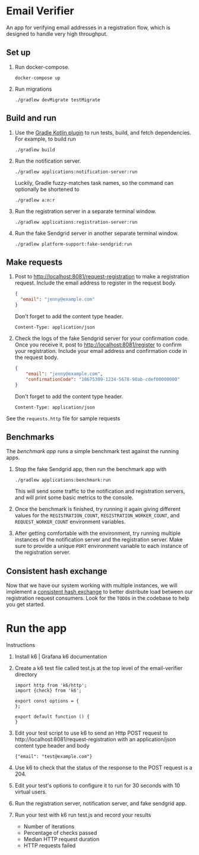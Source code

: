 # Email Verifier

An app for verifying email addresses in a registration flow, which is
designed to handle very high throughput.

## Set up

1.  Run docker-compose.

    ```shell
    docker-compose up
    ```

1.  Run migrations
    ```shell
    ./gradlew devMigrate testMigrate
    ```

## Build and run
    
1.  Use the [Gradle Kotlin plugin](https://kotlinlang.org/docs/gradle.html#compiler-options)
    to run tests, build, and fetch dependencies.
    For example, to build run
    ```shell
    ./gradlew build
    ```

1.  Run the notification server.
    ```shell
    ./gradlew applications:notification-server:run
    ```
    
    Luckily, Gradle fuzzy-matches task names, so the command can optionally be shortened to

    ```shell
    ./gradlew a:n:r
    ```

1.  Run the registration server in a separate terminal window.
    ```shell
    ./gradlew applications:registration-server:run
    ```
    
1.  Run the fake Sendgrid server in another separate terminal window.
    ```shell
    ./gradlew platform-support:fake-sendgrid:run
    ```

## Make requests

1.  Post to [http://localhost:8081/request-registration](http://localhost:8081/request-registration)
    to make a registration request.
    Include the email address to register in the request body.
    ```json
    {
      "email": "jenny@example.com"
    }
    ```

    Don't forget to add the content type header.
    ```text
    Content-Type: application/json
    ```
    
1.  Check the logs of the fake Sendgrid server for your confirmation code.
    Once you receive it, post to [http://localhost:8081/register](http://localhost:8081/register)
    to confirm your registration.
    Include your email address and confirmation code in the request body.
    ```json
    {
        "email": "jenny@example.com",
        "confirmationCode": "18675309-1234-5678-90ab-cdef00000000"
    }
    ```

    Don't forget to add the content type header.
    ```text
    Content-Type: application/json
    ```

See the `requests.http` file for sample requests

## Benchmarks

The _benchmark app_ runs a simple benchmark test against the running apps.

1.  Stop the fake Sendgrid app, then run the benchmark app with
    ```shell
    ./gradlew applications:benchmark:run
    ```

    This will send some traffic to the notification and registration servers, and will print some basic metrics to the
    console.

1.  Once the benchmark is finished, try running it again giving different values for the `REGISTRATION_COUNT`,
    `REGISTRATION_WORKER_COUNT`, and `REQUEST_WORKER_COUNT` environment variables.
    
1.  After getting comfortable with the environment, try running multiple instances of the notification server and the
    registration server.
    Make sure to provide a unique `PORT` environment variable to each instance of the registration server.

## Consistent hash exchange

Now that we have our system working with multiple instances, we will implement a [consistent hash exchange](https://github.com/rabbitmq/rabbitmq-server/tree/master/deps/rabbitmq_consistent_hash_exchange)
to better distribute load between our registration request consumers.
Look for the `TODO`s in the codebase to help you get started.

# Run the app

Instructions

1. Install k6 | Grafana k6 documentation

2. Create a k6 test file called test.js at the top level of the email-verifier directory
    ```
    import http from 'k6/http';
    import {check} from 'k6';

    export const options = {
    };

    export default function () {
    }
    ```
3. Edit your test script to use k6 to send an Http POST request
 to http://localhost:8081/request-registration with an application/json content type header and body
    ```
    {"email": "test@example.com"}
    ```
4. Use k6 to check that the status of the response to the POST request is a 204.

5. Edit your test's options to configure it to run for 30 seconds with 10 virtual users.

6. Run the registration server, notification server, and fake sendgrid app.

7. Run your test with k6 run test.js and record your results
    - Number of iterations
    - Percentage of checks passed
    - Median HTTP request duration
    - HTTP requests failed

